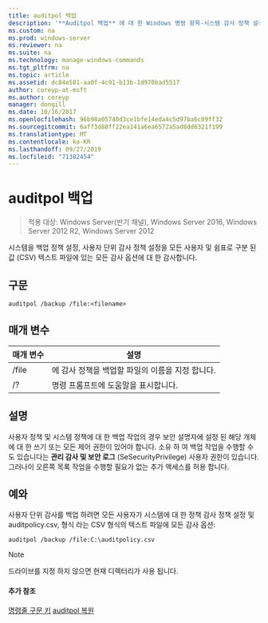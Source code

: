 ```yaml
---
title: auditpol 백업
description: '**Auditpol 백업** 에 대 한 Windows 명령 항목-시스템 감사 정책 설정, 모든 사용자에 대 한 사용자 단위 감사 정책 설정, CSV (쉼표로 구분 된 값) 텍스트 파일에 모든 감사 옵션을 백업 합니다.'
ms.custom: na
ms.prod: windows-server
ms.reviewer: na
ms.suite: na
ms.technology: manage-windows-commands
ms.tgt_pltfrm: na
ms.topic: article
ms.assetid: dc84e581-aa0f-4c91-b13b-1d970bad5517
author: coreyp-at-msft
ms.author: coreyp
manager: dongill
ms.date: 10/16/2017
ms.openlocfilehash: 96b98a05740d3ce1bfe14eda4c5d97ba6c09ff32
ms.sourcegitcommit: 6aff3d88ff22ea141a6ea6572a5ad8dd6321f199
ms.translationtype: MT
ms.contentlocale: ko-KR
ms.lasthandoff: 09/27/2019
ms.locfileid: "71382454"
---
```

# <a name="auditpol-backup"></a>auditpol 백업

>적용 대상: Windows Server(반기 채널), Windows Server 2016, Windows Server 2012 R2, Windows Server 2012

시스템을 백업 정책 설정, 사용자 단위 감사 정책 설정을 모든 사용자 및 쉼표로 구분 된 값 (CSV) 텍스트 파일에 있는 모든 감사 옵션에 대 한 감사합니다.

## <a name="syntax"></a>구문
```
auditpol /backup /file:<filename>
```
## <a name="parameters"></a>매개 변수

| 매개 변수 |                                 설명                                 |
|-----------|-----------------------------------------------------------------------------|
|   /file   | 에 감사 정책을 백업할 파일의 이름을 지정 합니다. |
|    /?     |                    명령 프롬프트에 도움말을 표시합니다.                     |

## <a name="remarks"></a>설명
사용자 정책 및 시스템 정책에 대 한 백업 작업의 경우 보안 설명자에 설정 된 해당 개체에 대 한 쓰기 또는 모든 제어 권한이 있어야 합니다. 소유 하 여 백업 작업을 수행할 수도 있습니다는 **관리 감사 및 보안 로그** (SeSecurityPrivilege) 사용자 권한이 있습니다. 그러나이 오른쪽 목록 작업을 수행할 필요가 없는 추가 액세스를 허용 합니다.
## <a name="BKMK_examples"></a>예와
사용자 단위 감사를 백업 하려면 모든 사용자가 시스템에 대 한 정책 감사 정책 설정 및 auditpolicy.csv, 형식 라는 CSV 형식의 텍스트 파일에 모든 감사 옵션:
```
auditpol /backup /file:C:\auditpolicy.csv 
```
> [!NOTE]
> 드라이브를 지정 하지 않으면 현재 디렉터리가 사용 됩니다.
> #### <a name="additional-references"></a>추가 참조
> [명령줄 구문 키](command-line-syntax-key.md)
> [auditpol 복원](auditpol-restore.md)
